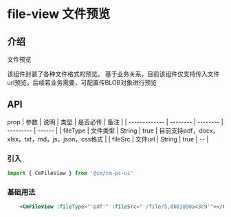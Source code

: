 # file-view 文件预览

## 介绍

文件预览

该组件封装了各种文件格式的预览。 基于业务关系，目前该组件仅支持传入文件url预览，后续若业务需要，可配置传BLOB对象进行预览

## API

prop
| 参数          | 说明     | 类型     | 是否必传    | 备注 |
| ------------- | -------- | -------- | --------- | ------ |
| fileType  | 文件类型 | String | true | 目前支持pdf，docx，xlsx，txt，md，js，json，css格式 |
| fileSrc  | 文件url | String | true | -- |

### 引入

```js
import { CmFileView } from '@cm/cm-pc-ui'

```


### 基础用法


```html
    <CmFileView :fileType="'pdf'" :fileSrc="'/file/5,0b01890a43c9'"></CmFileView>
```